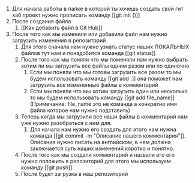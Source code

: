 1. Для начала работы в папке в которой ты хочешь создать свой гит хаб проект нужно прописать команду [[git init ()]]
2. После создания файла 
	1. [[Как добавить файл в  Git Hub]]
3. После того как мы изменили или добавили файл нам нужно загрузить изменения в репозиторий 
	1. Для этого сначала нам нужно узнать статус наших ЛОКАЛЬНЫХ файлов тут нам и понадобится команда [[git status]]
	2. После того как мы поняли что мы поменяли нам нужно  выбрать хотим ли мы загрузить все файлы одним разом или по одиночно
		1. Если мы поняли что мы готовы загрузить все разом то мы будем использовать команду [[git add .]] она поможет нам загрузить все измененные файлы в комментарий 
		2. Если мы поняли что мы хотим загрузить один или несколько то мы будем использовать команду [[git add file_name]] (Примечание: file_name это не команда а конкретно имя файла которое нам нужно подставить)
	3. Теперь когда мы загрузили все наши файлы в комментарий нам уже нужно разобраться с ним для.  
		1. Для начала нам нужно его создать для этого нам нужна команда [[git commit -m "Описание нашего комментария"]]. Описание нужно писать на английском, в нем должна заключается суть наших изменений коротко и понятно.
	4. После того как мы создали комментарий и назвали его его нужно положить в репозиторий для этого мы используем команду [[git push]] 
	5. После будет загрузка в наш репозиторий  

